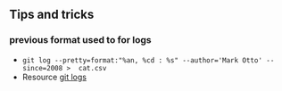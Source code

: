 ## Tips and tricks
### previous format used to for logs  

- ```git log --pretty=format:"%an, %cd : %s" --author='Mark Otto' --since=2008 >  cat.csv```
- Resource [git logs](https://git-scm.com/book/en/v2/Git-Basics-Viewing-the-Commit-History)